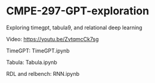 # CMPE-297-GPT-exploration
Exploring timegpt, tabula9, and relational deep learning

Video: https://youtu.be/ZvtqmcCk7sg

TimeGPT: TimeGPT.ipynb

Tabula: Tabula.ipynb

RDL and relbench: RNN.ipynb